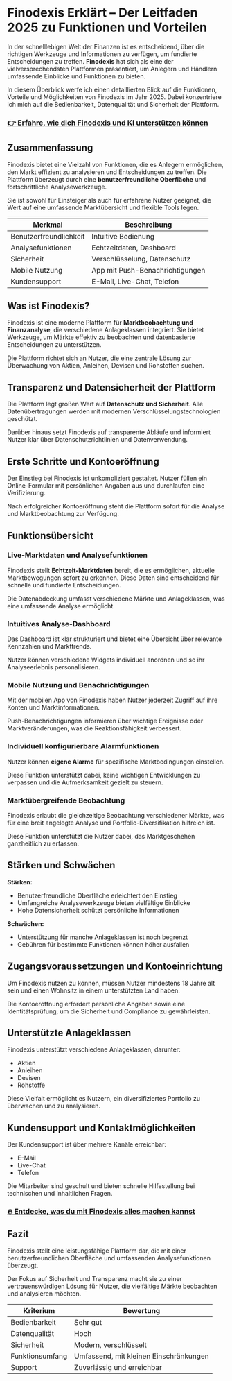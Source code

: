 # Finodexis Erklärt – Der Leitfaden 2025 zu Funktionen und Vorteilen
   

In der schnelllebigen Welt der Finanzen ist es entscheidend, über die richtigen Werkzeuge und Informationen zu verfügen, um fundierte Entscheidungen zu treffen. **Finodexis** hat sich als eine der vielversprechendsten Plattformen präsentiert, um Anlegern und Händlern umfassende Einblicke und Funktionen zu bieten.  

In diesem Überblick werfe ich einen detaillierten Blick auf die Funktionen, Vorteile und Möglichkeiten von Finodexis im Jahr 2025. Dabei konzentriere ich mich auf die Bedienbarkeit, Datenqualität und Sicherheit der Plattform.  

### [👉 Erfahre, wie dich Finodexis und KI unterstützen können](https://tinyurl.com/2a4nohzf)
## Zusammenfassung  

Finodexis bietet eine Vielzahl von Funktionen, die es Anlegern ermöglichen, den Markt effizient zu analysieren und Entscheidungen zu treffen. Die Plattform überzeugt durch eine **benutzerfreundliche Oberfläche** und fortschrittliche Analysewerkzeuge.  

Sie ist sowohl für Einsteiger als auch für erfahrene Nutzer geeignet, die Wert auf eine umfassende Marktübersicht und flexible Tools legen.  

| Merkmal                 | Beschreibung                          |
|-------------------------|-------------------------------------|
| Benutzerfreundlichkeit   | Intuitive Bedienung                  |
| Analysefunktionen       | Echtzeitdaten, Dashboard             |
| Sicherheit              | Verschlüsselung, Datenschutz         |
| Mobile Nutzung          | App mit Push-Benachrichtigungen      |
| Kundensupport           | E-Mail, Live-Chat, Telefon           |

## Was ist Finodexis?  

Finodexis ist eine moderne Plattform für **Marktbeobachtung und Finanzanalyse**, die verschiedene Anlageklassen integriert. Sie bietet Werkzeuge, um Märkte effektiv zu beobachten und datenbasierte Entscheidungen zu unterstützen.  

Die Plattform richtet sich an Nutzer, die eine zentrale Lösung zur Überwachung von Aktien, Anleihen, Devisen und Rohstoffen suchen.  

## Transparenz und Datensicherheit der Plattform  

Die Plattform legt großen Wert auf **Datenschutz und Sicherheit**. Alle Datenübertragungen werden mit modernen Verschlüsselungstechnologien geschützt.  

Darüber hinaus setzt Finodexis auf transparente Abläufe und informiert Nutzer klar über Datenschutzrichtlinien und Datenverwendung.  

## Erste Schritte und Kontoeröffnung  

Der Einstieg bei Finodexis ist unkompliziert gestaltet. Nutzer füllen ein Online-Formular mit persönlichen Angaben aus und durchlaufen eine Verifizierung.  

Nach erfolgreicher Kontoeröffnung steht die Plattform sofort für die Analyse und Marktbeobachtung zur Verfügung.  

## Funktionsübersicht  

### Live-Marktdaten und Analysefunktionen  

Finodexis stellt **Echtzeit-Marktdaten** bereit, die es ermöglichen, aktuelle Marktbewegungen sofort zu erkennen. Diese Daten sind entscheidend für schnelle und fundierte Entscheidungen.  

Die Datenabdeckung umfasst verschiedene Märkte und Anlageklassen, was eine umfassende Analyse ermöglicht.  

### Intuitives Analyse-Dashboard  

Das Dashboard ist klar strukturiert und bietet eine Übersicht über relevante Kennzahlen und Markttrends.  

Nutzer können verschiedene Widgets individuell anordnen und so ihr Analyseerlebnis personalisieren.  

### Mobile Nutzung und Benachrichtigungen  

Mit der mobilen App von Finodexis haben Nutzer jederzeit Zugriff auf ihre Konten und Marktinformationen.  

Push-Benachrichtigungen informieren über wichtige Ereignisse oder Marktveränderungen, was die Reaktionsfähigkeit verbessert.  

### Individuell konfigurierbare Alarmfunktionen  

Nutzer können **eigene Alarme** für spezifische Marktbedingungen einstellen.  

Diese Funktion unterstützt dabei, keine wichtigen Entwicklungen zu verpassen und die Aufmerksamkeit gezielt zu steuern.  

### Marktübergreifende Beobachtung  

Finodexis erlaubt die gleichzeitige Beobachtung verschiedener Märkte, was für eine breit angelegte Analyse und Portfolio-Diversifikation hilfreich ist.  

Diese Funktion unterstützt die Nutzer dabei, das Marktgeschehen ganzheitlich zu erfassen.  

## Stärken und Schwächen  

**Stärken:**  
- Benutzerfreundliche Oberfläche erleichtert den Einstieg  
- Umfangreiche Analysewerkzeuge bieten vielfältige Einblicke  
- Hohe Datensicherheit schützt persönliche Informationen  

**Schwächen:**  
- Unterstützung für manche Anlageklassen ist noch begrenzt  
- Gebühren für bestimmte Funktionen können höher ausfallen  

## Zugangsvoraussetzungen und Kontoeinrichtung  

Um Finodexis nutzen zu können, müssen Nutzer mindestens 18 Jahre alt sein und einen Wohnsitz in einem unterstützten Land haben.  

Die Kontoeröffnung erfordert persönliche Angaben sowie eine Identitätsprüfung, um die Sicherheit und Compliance zu gewährleisten.  

## Unterstützte Anlageklassen  

Finodexis unterstützt verschiedene Anlageklassen, darunter:  
- Aktien  
- Anleihen  
- Devisen  
- Rohstoffe  

Diese Vielfalt ermöglicht es Nutzern, ein diversifiziertes Portfolio zu überwachen und zu analysieren.  

## Kundensupport und Kontaktmöglichkeiten  

Der Kundensupport ist über mehrere Kanäle erreichbar:  
- E-Mail  
- Live-Chat  
- Telefon  

Die Mitarbeiter sind geschult und bieten schnelle Hilfestellung bei technischen und inhaltlichen Fragen.  

### [🔥 Entdecke, was du mit Finodexis alles machen kannst](https://tinyurl.com/2a4nohzf)
## Fazit  

Finodexis stellt eine leistungsfähige Plattform dar, die mit einer benutzerfreundlichen Oberfläche und umfassenden Analysefunktionen überzeugt.  

Der Fokus auf Sicherheit und Transparenz macht sie zu einer vertrauenswürdigen Lösung für Nutzer, die vielfältige Märkte beobachten und analysieren möchten.  

| Kriterium               | Bewertung                           |
|-------------------------|-----------------------------------|
| Bedienbarkeit           | Sehr gut                          |
| Datenqualität           | Hoch                              |
| Sicherheit              | Modern, verschlüsselt              |
| Funktionsumfang         | Umfassend, mit kleinen Einschränkungen |
| Support                 | Zuverlässig und erreichbar         |